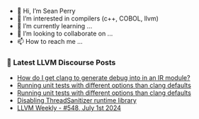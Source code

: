 - 👋 Hi, I’m Sean Perry
- 👀 I’m interested in compilers (c++, COBOL, llvm)
- 🌱 I’m currently learning ...
- 💞️ I’m looking to collaborate on ...
- 📫 How to reach me ...

<!---
s66perry/s66perry is a ✨ special ✨ repository because its `README.md` (this file) appears on your GitHub profile.
You can click the Preview link to take a look at your changes.
--->
### 📕 Latest LLVM Discourse Posts

<!-- DISCOURSE-LLVM:START -->
- [How do I get clang to generate debug into in an IR module?](https://discourse.llvm.org/t/how-do-i-get-clang-to-generate-debug-into-in-an-ir-module/79912#post_1)
- [Running unit tests with different options than clang defaults](https://discourse.llvm.org/t/running-unit-tests-with-different-options-than-clang-defaults/79226#post_5)
- [Running unit tests with different options than clang defaults](https://discourse.llvm.org/t/running-unit-tests-with-different-options-than-clang-defaults/79226#post_4)
- [Disabling ThreadSanitizer runtime library](https://discourse.llvm.org/t/disabling-threadsanitizer-runtime-library/79910#post_1)
- [LLVM Weekly - #548, July 1st 2024](https://discourse.llvm.org/t/llvm-weekly-548-july-1st-2024/79909#post_1)
<!-- DISCOURSE-LLVM:END -->
